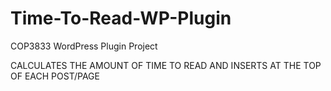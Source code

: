 # Time-To-Read-WP-Plugin
COP3833 WordPress Plugin Project

CALCULATES THE AMOUNT OF TIME TO READ AND INSERTS AT THE TOP OF EACH POST/PAGE